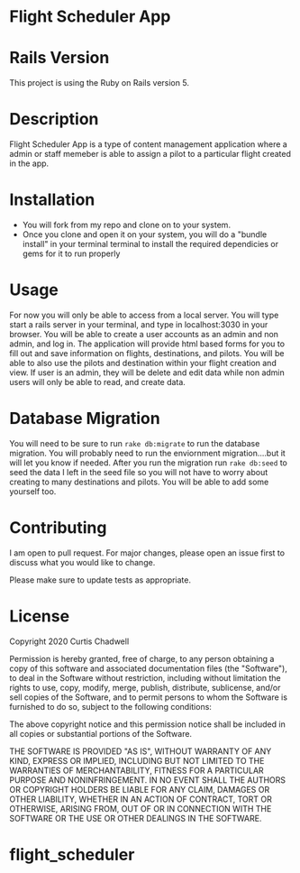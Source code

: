 # Flight Scheduler App

# Rails Version
This project is using the Ruby on Rails version 5.


# Description
Flight Scheduler App is a type of content management application where a admin or staff memeber is able to assign a pilot to a particular flight created in the app. 

# Installation
- You will fork from my repo and clone on to your system.
- Once you clone and open it on your system, you will do a "bundle install" in your terminal terminal to install the required dependicies or gems for it to run properly


# Usage
For now you will only be able to access from a local server. You will type start a rails server in your terminal, and type in localhost:3030 in your browser. You will be able to create a user accounts as an admin and non admin, and log in. The application will provide html based forms for you to fill out and save information on flights, destinations, and pilots. You will be able to also use the pilots and destination within your flight creation and view. If user is an admin, they will be delete and edit data while non admin users will only be able to read, and create data.

# Database Migration
You will need to be sure to run `rake db:migrate` to run the database migration. You will probably need to run the enviornment migration....but it will let you know if needed. After you run the migration run `rake db:seed` to seed the data I left in the seed file so you will not have to worry about creating to many destinations and pilots. You will be able to add some yourself too. 

# Contributing
I am open to pull request. For major changes, please open an issue first to discuss what you would like to change.

Please make sure to update tests as appropriate.

# License
Copyright 2020 Curtis Chadwell

Permission is hereby granted, free of charge, to any person obtaining a copy of this software and associated documentation files (the "Software"), to deal in the Software without restriction, including without limitation the rights to use, copy, modify, merge, publish, distribute, sublicense, and/or sell copies of the Software, and to permit persons to whom the Software is furnished to do so, subject to the following conditions:

The above copyright notice and this permission notice shall be included in all copies or substantial portions of the Software.

THE SOFTWARE IS PROVIDED "AS IS", WITHOUT WARRANTY OF ANY KIND, EXPRESS OR IMPLIED, INCLUDING BUT NOT LIMITED TO THE WARRANTIES OF MERCHANTABILITY, FITNESS FOR A PARTICULAR PURPOSE AND NONINFRINGEMENT. IN NO EVENT SHALL THE AUTHORS OR COPYRIGHT HOLDERS BE LIABLE FOR ANY CLAIM, DAMAGES OR OTHER LIABILITY, WHETHER IN AN ACTION OF CONTRACT, TORT OR OTHERWISE, ARISING FROM, OUT OF OR IN CONNECTION WITH THE SOFTWARE OR THE USE OR OTHER DEALINGS IN THE SOFTWARE.
# flight_scheduler
